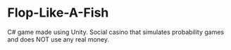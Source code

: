 # Flop-Like-A-Fish
C# game made using Unity. Social casino that simulates probability games and does NOT use any real money.
